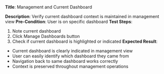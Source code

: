 **Title**: Management and Current Dashboard

**Description**: Verify current dashboard context is maintained in management view
**Pre-Condition**: User is on specific dashboard
**Test Steps**:
1. Note current dashboard
2. Click Manage Dashboards button
3. Check if current dashboard is highlighted or indicated
**Expected Result**:
- Current dashboard is clearly indicated in management view
- User can easily identify which dashboard they came from
- Navigation back to same dashboard works correctly
- Context is preserved throughout management operations